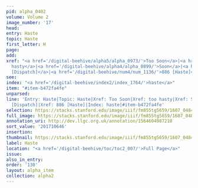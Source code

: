 ```yaml
---
pid: alpha_0402
volume: Volume 2
image_number: '17'
head:
entry: Haste
topic: Haste
first_letter: H
page:
add:
xref: "<a href='/digital-beehive/alpha5/alpha_0973/'>Too Soon</a>|<a href='/digital-beehive/alpha5/alpha_0967/'>too
  hasty</a>|<a href='/digital-beehive/alpha4/alpha_0899/'>Soon</a>|<a href='/digital-beehive/num1/num_0183/'>175
  [Dispatch]</a>|<a href='/digital-beehive/num4/num_1136/'>886 [Haste]</a>"
see:
index: "<a href='/digital-beehive/index2/index_1764/'>haste</a>"
item: "#item-b472fa4fe"
unparsed:
line: 'Entry: Haste|Topic: Haste|Xref: Too Soon|Xref: too hasty|Xref: Soon|Xref: 175
  [Dispatch]|Xref: 886 [Haste]|Index: haste|#item-b472fa4fe'
selection: https://stacks.stanford.edu/image/iiif/fm855tg5659/1607_0484/383,646,3035,546/full/0/default.jpg
full_image: https://stacks.stanford.edu/image/iiif/fm855tg5659/1607_0484/full/full/0/default.jpg
annotation_uri: http://dev.llgc.org.uk/annotation/1564604987210
sort_value: '201710646'
insertion:
thumbnail: https://stacks.stanford.edu/image/iiif/fm855tg5659/1607_0484/383,646,600,180/250,/0/default.jpg
label: Haste
location: "<a href='/digital-beehive/toc/toc2_007/'>Full Page</a>"
issue:
also_in_entry:
order: '130'
layout: alpha_item
collection: alpha2
---
```

